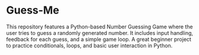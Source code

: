 # Guess-Me
This repository features a Python-based Number Guessing Game where the user tries to guess a randomly generated number. It includes input handling, feedback for each guess, and a simple game loop. A great beginner project to practice conditionals, loops, and basic user interaction in Python.
